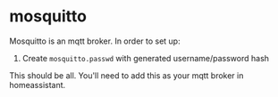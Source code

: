 # mosquitto
Mosquitto is an mqtt broker. In order to set up:
1. Create `mosquitto.passwd` with generated username/password hash

This should be all. You'll need to add this as your mqtt broker in homeassistant.